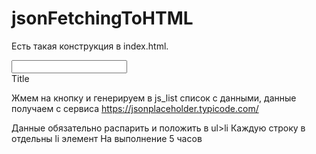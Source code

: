 # jsonFetchingToHTML

Есть такая конструкция в index.html.

<div>
  <input type="text">
  <div>
    <span>Title</span>
    <div id="js_list"></div>
  </div>
</div>

Жмем на кнопку и генерируем в js_list список с данными, данные получаем с сервиса https://jsonplaceholder.typicode.com/

Данные обязательно распарить и положить в ul>li
Каждую строку в отдельны li элемент
На выполнение 5 часов




